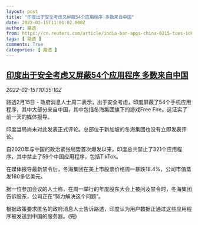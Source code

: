 ```yaml
---
layout: post
title: "印度出于安全考虑又屏蔽54个应用程序 多数来自中国"
date: 2022-02-15T11:01:02.000Z
author: 路透
from: https://cn.reuters.com/article/india-ban-apps-china-0215-tues-idCNKBS2KK0XD
tags: [ 路透 ]
comments: True
categories: [ 路透 ]
---
```

<!--1644922862000-->
[印度出于安全考虑又屏蔽54个应用程序 多数来自中国](https://cn.reuters.com/article/india-ban-apps-china-0215-tues-idCNKBS2KK0XD)
------

<div>
<div><i>2022-02-15T10:35:10Z</i></div><p>路透2月15日 - 政府消息人士周二表示，出于安全考虑，印度屏蔽了54个手机应用程序，其中大部分来自中国，其中包括冬海集团旗下的游戏Free Fire。这证实了前一天的媒体报导。</p><p>印度当局尚未对此发表正式评论。总部位于新加坡的冬海集团也没有立即发表评论。</p><p>自2020年与中国的政治紧张局势首次爆发以来，印度总共禁止了321个应用程序，其中禁止了59个中国应用程序，包括TikTok。</p><p>在媒体报导最新禁令后，冬海集团在美上市股票价格周一暴跌18.4%，公司市值蒸发160多亿美元。</p><p>据一位参加会议的人士称，在周一举行的年度股东大会上被问及禁令时，冬海集团告诉股东，公司正在“努力解决这个问题”。</p><p>根据政策要求匿名的政府消息人士告诉路透，印度认为用户数据正通过这些应用程序被发送到中国的服务器。(完)</p>
</div>
